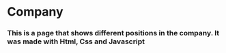 # Company
### This is a page that shows different positions in the company. It was made with Html, Css and Javascript
